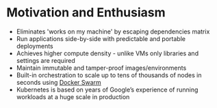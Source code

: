 # Motivation and Enthusiasm

* Eliminates 'works on my machine' by escaping dependencies matrix
* Run applications side-by-side with predictable and portable deployments
* Achieves higher compute density - unlike VMs only libraries and settings are required
* Maintain immutable and tamper-proof images/environments
* Built-in orchestration to scale up to tens of thousands of nodes in seconds using [Docker Swarm](https://docs.docker.com/engine/swarm/)
* Kubernetes is based on years of Google’s experience of running workloads at a huge scale in production



